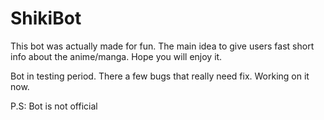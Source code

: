 # ShikiBot
This bot was actually made for fun.
The main idea to give users fast short info about the anime/manga.
Hope you will enjoy it.

Bot in testing period. There a few bugs that really need fix. Working on it now.

P.S: Bot is not official
